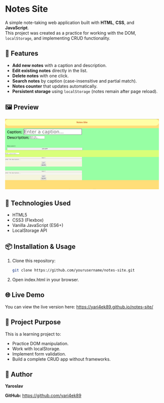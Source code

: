 # Notes Site

A simple note-taking web application built with **HTML**, **CSS**, and **JavaScript**.  
This project was created as a practice for working with the DOM, `localStorage`, and implementing CRUD functionality.

## 🚀 Features
- **Add new notes** with a caption and description.
- **Edit existing notes** directly in the list.
- **Delete notes** with one click.
- **Search notes** by caption (case-insensitive and partial match).
- **Notes counter** that updates automatically.
- **Persistent storage** using `localStorage` (notes remain after page reload).

## 🖼 Preview
![Notes Site Screenshot](img/screenshot.png)

## 📂 Technologies Used
- HTML5
- CSS3 (Flexbox)
- Vanilla JavaScript (ES6+)
- LocalStorage API

## 📦 Installation & Usage
1. Clone this repository:
   ```bash
   git clone https://github.com/yourusername/notes-site.git
2. Open index.html in your browser.
## 🌐 Live Demo
You can view the live version here:
https://yari4ek89.github.io/notes-site/

## 📝 Project Purpose
This is a learning project to:
- Practice DOM manipulation.
- Work with localStorage.
- Implement form validation.
- Build a complete CRUD app without frameworks.

## 📌 Author
**Yaroslav**

**GitHub:** https://github.com/yari4ek89 